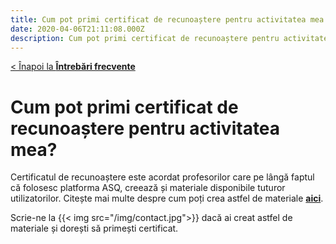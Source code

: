 ```yaml
---
title: Cum pot primi certificat de recunoaștere pentru activitatea mea
date: 2020-04-06T21:11:08.000Z
description: Cum pot primi certificat de recunoaștere pentru activitatea mea
---
```


[< Înapoi la **Întrebări frecvente**](/intrebari-frecvente/)

# Cum pot primi certificat de recunoaștere pentru activitatea mea?

Certificatul de recunoaștere este acordat profesorilor care pe lângă faptul că folosesc platforma ASQ, creează și materiale disponibile tuturor utilizatorilor. Citește mai multe despre cum poți crea astfel de materiale [**aici**](/creare-materiale#cum-sunt-folosite-materialele-create-de-mine).

Scrie-ne la {{< img src="/img/contact.jpg">}} dacă ai creat astfel de materiale și dorești să primești certificat.